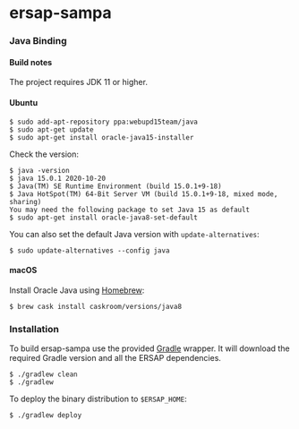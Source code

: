 # ersap-sampa
### Java Binding
#### Build notes

The project requires JDK 11 or higher.

#### Ubuntu

    $ sudo add-apt-repository ppa:webupd15team/java
    $ sudo apt-get update
    $ sudo apt-get install oracle-java15-installer

Check the version:

    $ java -version
    $ java 15.0.1 2020-10-20
    $ Java(TM) SE Runtime Environment (build 15.0.1+9-18)
    $ Java HotSpot(TM) 64-Bit Server VM (build 15.0.1+9-18, mixed mode, sharing)
    You may need the following package to set Java 15 as default
    $ sudo apt-get install oracle-java8-set-default

You can also set the default Java version with `update-alternatives`:

    $ sudo update-alternatives --config java

#### macOS

Install Oracle Java using [Homebrew](https://brew.sh/):

    $ brew cask install caskroom/versions/java8

### Installation

To build ersap-sampa use the provided [Gradle](https://gradle.org/) wrapper.
It will download the required Gradle version and all the ERSAP dependencies.

    $ ./gradlew clean
    $ ./gradlew 

To deploy the binary distribution to `$ERSAP_HOME`:

    $ ./gradlew deploy
